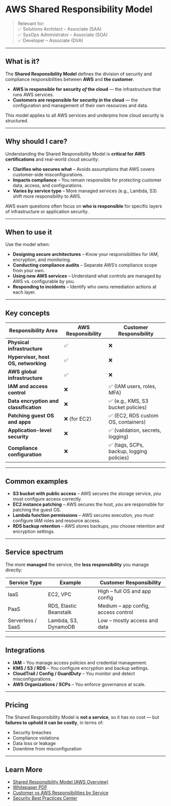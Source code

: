 # AWS Shared Responsibility Model

> Relevant for:  
> ✅ Solutions Architect – Associate (SAA)  
> ✅ SysOps Administrator – Associate (SOA)  
> ✅ Developer – Associate (DVA)

---

## What is it?

The **Shared Responsibility Model** defines the division of security and compliance responsibilities between **AWS** and **the customer**.

- **AWS is responsible for security *of* the cloud** — the infrastructure that runs AWS services.
- **Customers are responsible for security *in* the cloud** — the configuration and management of their own resources and data.

This model applies to all AWS services and underpins how cloud security is structured.

---

## Why should I care?

Understanding the Shared Responsibility Model is **critical for AWS certifications** and real-world cloud security:

- **Clarifies who secures what** – Avoids assumptions that AWS covers customer-side misconfigurations.
- **Impacts compliance** – You remain responsible for protecting customer data, access, and configurations.
- **Varies by service type** – More managed services (e.g., Lambda, S3) shift more responsibility to AWS.

AWS exam questions often focus on **who is responsible** for specific layers of infrastructure or application security.

---

## When to use it

Use the model when:

- **Designing secure architectures** – Know your responsibilities for IAM, encryption, and monitoring.
- **Conducting compliance audits** – Separate AWS’s compliance scope from your own.
- **Using new AWS services** – Understand what controls are managed by AWS vs. configurable by you.
- **Responding to incidents** – Identify who owns remediation actions at each layer.

---

## Key concepts

| Responsibility Area                   | AWS Responsibility         | Customer Responsibility                |
|--------------------------------------|----------------------------|----------------------------------------|
| **Physical infrastructure**          | ✅                          | ❌                                      |
| **Hypervisor, host OS, networking**  | ✅                          | ❌                                      |
| **AWS global infrastructure**        | ✅                          | ❌                                      |
| **IAM and access control**           | ❌                          | ✅ (IAM users, roles, MFA)              |
| **Data encryption and classification** | ❌                        | ✅ (e.g., KMS, S3 bucket policies)      |
| **Patching guest OS and apps**       | ❌ (for EC2)                | ✅ (EC2, RDS custom OS, containers)     |
| **Application-level security**       | ❌                          | ✅ (validation, secrets, logging)       |
| **Compliance configuration**         | ❌                          | ✅ (tags, SCPs, backup, logging policies) |

---

## Common examples

- **S3 bucket with public access** – AWS secures the storage service, *you* must configure access correctly.
- **EC2 instance patching** – AWS secures the host, *you* are responsible for patching the guest OS.
- **Lambda function permissions** – AWS secures execution, *you* must configure IAM roles and resource access.
- **RDS backup retention** – AWS stores backups, *you* choose retention and encryption settings.

---

## Service spectrum

The more **managed** the service, the **less responsibility** you manage directly:

| Service Type         | Example              | Customer Responsibility           |
|----------------------|----------------------|-----------------------------------|
| IaaS                 | EC2, VPC             | High – full OS and app config     |
| PaaS                 | RDS, Elastic Beanstalk | Medium – app config, access control |
| Serverless / SaaS    | Lambda, S3, DynamoDB | Low – mostly access and data      |

---

## Integrations

- **IAM** – You manage access policies and credential management.
- **KMS / S3 / RDS** – You configure encryption and backup settings.
- **CloudTrail / Config / GuardDuty** – You monitor and detect misconfigurations.
- **AWS Organizations / SCPs** – You enforce governance at scale.

---

## Pricing

The Shared Responsibility Model is **not a service**, so it has no cost — but **failures to uphold it can be costly**, in terms of:

- Security breaches
- Compliance violations
- Data loss or leakage
- Downtime from misconfiguration

---

## Learn More

- [Shared Responsibility Model (AWS Overview)](https://aws.amazon.com/compliance/shared-responsibility-model/)
- [Whitepaper PDF](https://d1.awsstatic.com/whitepapers/aws-shared-responsibility-model.pdf)
- [Customer vs AWS Responsibilities by Service](https://docs.aws.amazon.com/securityhub/latest/userguide/shared-responsibility.html)
- [Security Best Practices Center](https://aws.amazon.com/architecture/security-best-practices/)
